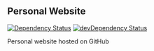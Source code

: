 ## Personal Website

[![Dependency Status](https://david-dm.org/jobayerarman/jobayerarman.github.io.svg)](https://david-dm.org/jobayerarman/jobayerarman.github.io)
[![devDependency Status](https://david-dm.org/jobayerarman/jobayerarman.github.io/dev-status.svg)](https://david-dm.org/jobayerarman/jobayerarman.github.io#info=devDependencies)

Personal website hosted on GitHub
